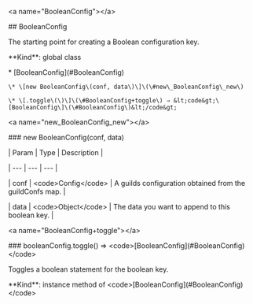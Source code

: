 &lt;a name="BooleanConfig"&gt;&lt;/a&gt;



\#\# BooleanConfig

The starting point for creating a Boolean configuration key.



\*\*Kind\*\*: global class



\* \[BooleanConfig\]\(\#BooleanConfig\)

    \* \[new BooleanConfig\(conf, data\)\]\(\#new\_BooleanConfig\_new\)

    \* \[.toggle\(\)\]\(\#BooleanConfig+toggle\) ⇒ &lt;code&gt;\[BooleanConfig\]\(\#BooleanConfig\)&lt;/code&gt;



&lt;a name="new\_BooleanConfig\_new"&gt;&lt;/a&gt;



\#\#\# new BooleanConfig\(conf, data\)



\| Param \| Type \| Description \|

\| --- \| --- \| --- \|

\| conf \| &lt;code&gt;Config&lt;/code&gt; \| A guilds configuration obtained from the guildConfs map. \|

\| data \| &lt;code&gt;Object&lt;/code&gt; \| The data you want to append to this boolean key. \|



&lt;a name="BooleanConfig+toggle"&gt;&lt;/a&gt;



\#\#\# booleanConfig.toggle\(\) ⇒ &lt;code&gt;\[BooleanConfig\]\(\#BooleanConfig\)&lt;/code&gt;

Toggles a boolean statement for the boolean key.



\*\*Kind\*\*: instance method of &lt;code&gt;\[BooleanConfig\]\(\#BooleanConfig\)&lt;/code&gt;

